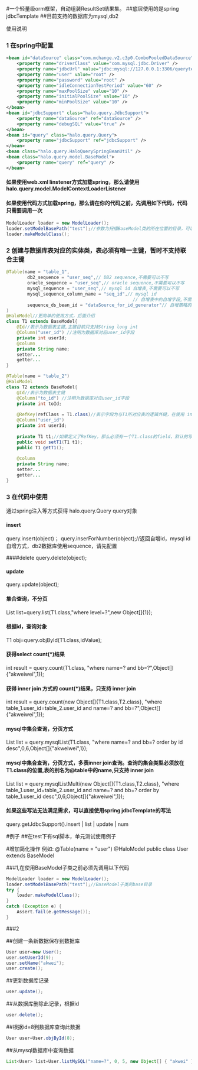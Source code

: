 #一个轻量级orm框架，自动组装ResultSet结果集。
##底层使用的是spring jdbcTemplate
##目前支持的数据库为mysql,db2

使用说明
### 1 在spring中配置
```xml
<bean id="dataSource" class="com.mchange.v2.c3p0.ComboPooledDataSource">
	<property name="driverClass" value="com.mysql.jdbc.Driver" />
	<property name="jdbcUrl" value="jdbc:mysql://127.0.0.1:3306/querytest?useUnicode=true&amp;characterEncoding=UTF-8" />
	<property name="user" value="root" />
	<property name="password" value="root" />
	<property name="idleConnectionTestPeriod" value="60" />
	<property name="maxPoolSize" value="10" />
	<property name="initialPoolSize" value="10" />
	<property name="minPoolSize" value="10" />
</bean>
<bean id="jdbcSupport" class="halo.query.JdbcSupport">
	<property name="dataSource" ref="dataSource" />
	<property name="debugSQL" value="true" />
</bean>
<bean id="query" class="halo.query.Query">
	<property name="jdbcSupport" ref="jdbcSupport" />
</bean>
<bean class="halo.query.HaloQuerySpringBeanUtil" />
<bean class="halo.query.model.BaseModel">
	<property name="query" ref="query" />
</bean>
```

#### 如果使用web.xml linstener方式加载spring，那么请使用halo.query.model.ModelContextLoaderListener
#### 如果使用代码方式加载spring，那么请在你的代码之前，先调用如下代码，代码只需要调用一次
````java
ModelLoader loader = new ModelLoader();
loader.setModelBasePath("test");//参数为扫描BaseModel类的所在位置的目录，可以设置最大的目录，也可以设置Model的目录,例如: test/model
loader.makeModelClass();
````

### 2 创建与数据库表对应的实体类，表必须有唯一主键，暂时不支持联合主键
```` java
@Table(name = "table_1",
		db2_sequence = "user_seq",// DB2 sequence,不需要可以不写
		oracle_sequence = "user_seq",// oracle sequence,不需要可以不写
		mysql_sequence = "user_seq",// mysql id 自增表,不需要可以不写
		mysql_sequence_column_name = "seq_id",// mysql id
												// 自增表中的自增字段,不需要可以不写，在使用mysql_sequence时，必须写
		sequence_ds_bean_id = "dataSource_for_id_generator"// 自增策略的数据源，不使用*_sequence时，可以不写
)
@HaloModel//更简单的使用方式，后面介绍
class T1 extends BaseModel{
	@Id//表示为数据表主键,主键目前只支持String long int
	@Column("user_id") //注明为数据库对应user_id字段
	private int userId;
	@column
	private String name;
	setter...
	getter...
}

@Table(name = "table_2")
@HaloModel
class T2 extends BaseModel{
	@Id//表示为数据表主键
	@Column("to_id") //注明为数据库对应user_id字段
	private int toId;
	
	@RefKey(refClass = T1.class)//表示字段为与T1所对应表的逻辑外键，在使用 inner join查询时的关联条件，例如where table_1.user_id=table_2.user_id
	@Column("user_id")
	private int userId;
	
	private T1 t1;//如果定义了RefKey，那么必须有一个T1.class的field，默认的写法，开头字母小写的命名方式
	public void setT1(T1 t1);
	public T1 getT1();
	
	@column
	private String name;
	setter...
	getter...
}
````

### 3 在代码中使用
通过spring注入等方式获得
halo.query.Query query对象

#### insert
query.insert(object)；
query.inserForNumber(object);//返回自增id，mysql id 自增方式，db2数据库使用sequence，请先配置

####delete
query.delete(object);

#### update
query.update(object);

#### 集合查询，不分页
List<T1> list=query.list(T1.class,"where level=?",new Object[]{1});

#### 根据id，查询对象
T1 obj=query.objById(T1.class,idValue);

#### 获得select count(*)结果
int result = query.count(T1.class, "where name=? and bb=?",Object[]{"akweiwei",1});

#### 获得 inner join 方式的 count(*)结果，只支持 inner join
int result = query.count(new Object[]{T1.class,T2.class}, "where table_1.user_id=table_2.user_id and name=? and bb=?",Object[]{"akweiwei",1});

#### mysql中集合查询，分页方式
List<T1> list = query.mysqlList(T1.class, "where name=? and bb=? order by id desc",0,6,Object[]{"akweiwei",1});

#### mysql中集合查询，分页方式，多表inner join查询。查询的集合类型必须放在T1.class的位置,表的别名为@table中的name,只支持 inner join
List<T1> list = query.mysqlListMulti(new Object[]{T1.class,T2.class}, "where table_1.user_id=table_2.user_id and name=? and bb=? order by table_1.user_id desc",0,6,Object[]{"akweiwei",1});

#### 如果这些写法无法满足需求，可以直接使用spring jdbcTemplate的写法
query.getJdbcSupport().insert | list | update | num

#例子
##在test下有sql脚本，单元测试使用例子

#增加简化操作
例如:
@Table(name = "user")
@HaloModel
public class User extends BaseModel

###1,在使用BaseModel子类之前必须先调用以下代码
```java
ModelLoader loader = new ModelLoader();
loader.setModelBasePath("test");//BaseModel子类的base目录
try {
	loader.makeModelClass();
}
catch (Exception e) {
	Assert.fail(e.getMessage());
}
```

###2

##创建一条新数据保存到数据库
```java
User user=new User();
user.setUserId(9);
user.setName("akwei");
user.create();
```

##更新数据库记录
```java
user.update();
```

##从数据库删除此记录，根据id
```java
user.delete();
```

##根据id=8到数据库查询此数据
```java
User user=User.objById(8);
```

##从mysql数据库中查询数据
```java
List<User> list=User.listMySQL("name=?", 0, 5, new Object[] { "akwei" });
```
